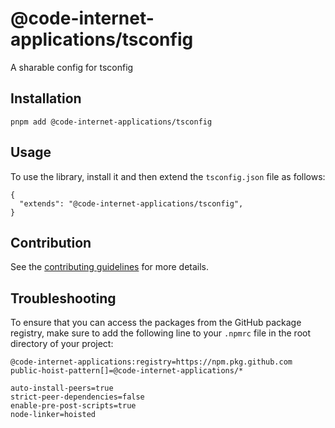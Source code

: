 # @code-internet-applications/tsconfig

A sharable config for tsconfig

## Installation

```
pnpm add @code-internet-applications/tsconfig
```

## Usage

To use the library, install it and then extend the `tsconfig.json` file as
follows:

```
{
  "extends": "@code-internet-applications/tsconfig",
}
```

## Contribution

See the
[contributing guidelines](https://github.com/code-internet-applications/cbt-hydrogen/blob/main/CONTRIBUTING.md)
for more details.

## Troubleshooting

To ensure that you can access the packages from the GitHub package registry,
make sure to add the following line to your `.npmrc` file in the root directory
of your project:

```
@code-internet-applications:registry=https://npm.pkg.github.com
public-hoist-pattern[]=@code-internet-applications/*

auto-install-peers=true
strict-peer-dependencies=false
enable-pre-post-scripts=true
node-linker=hoisted
```
